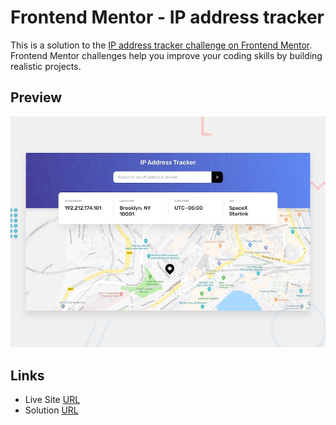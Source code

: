 # Frontend Mentor - IP address tracker

This is a solution to the [IP address tracker challenge on Frontend Mentor](https://www.frontendmentor.io/challenges/ip-address-tracker-I8-0yYAH0). Frontend Mentor challenges help you improve your coding skills by building realistic projects.

## Preview

![](./design/desktop-preview.jpg)

## Links

- Live Site [URL](https://ip-address-tracker-typescript.netlify.app/)
- Solution [URL](https://www.frontendmentor.io/solutions/ip-address-tracker-_IFKX1Icj7)
